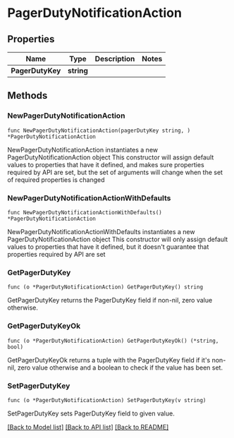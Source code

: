 # PagerDutyNotificationAction

## Properties

Name | Type | Description | Notes
------------ | ------------- | ------------- | -------------
**PagerDutyKey** | **string** |  | 

## Methods

### NewPagerDutyNotificationAction

`func NewPagerDutyNotificationAction(pagerDutyKey string, ) *PagerDutyNotificationAction`

NewPagerDutyNotificationAction instantiates a new PagerDutyNotificationAction object
This constructor will assign default values to properties that have it defined,
and makes sure properties required by API are set, but the set of arguments
will change when the set of required properties is changed

### NewPagerDutyNotificationActionWithDefaults

`func NewPagerDutyNotificationActionWithDefaults() *PagerDutyNotificationAction`

NewPagerDutyNotificationActionWithDefaults instantiates a new PagerDutyNotificationAction object
This constructor will only assign default values to properties that have it defined,
but it doesn't guarantee that properties required by API are set

### GetPagerDutyKey

`func (o *PagerDutyNotificationAction) GetPagerDutyKey() string`

GetPagerDutyKey returns the PagerDutyKey field if non-nil, zero value otherwise.

### GetPagerDutyKeyOk

`func (o *PagerDutyNotificationAction) GetPagerDutyKeyOk() (*string, bool)`

GetPagerDutyKeyOk returns a tuple with the PagerDutyKey field if it's non-nil, zero value otherwise
and a boolean to check if the value has been set.

### SetPagerDutyKey

`func (o *PagerDutyNotificationAction) SetPagerDutyKey(v string)`

SetPagerDutyKey sets PagerDutyKey field to given value.



[[Back to Model list]](../README.md#documentation-for-models) [[Back to API list]](../README.md#documentation-for-api-endpoints) [[Back to README]](../README.md)


